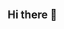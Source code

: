 ## Hi there 👋

<!--
**OliverGrainge/OliverGrainge** is a ✨ _special_ ✨ repository because its `README.md` (this file) appears on your GitHub profile.

## Hi there 👋

I'm **Oliver Grainge**, a researcher and engineer passionate about **machine intelligence**, **computer vision**, and **AI for embedded systems**.

### 🔭 I’m currently working on:
- Developing efficient **low-bit quantized neural networks** for resource-constrained devices.
- Improving **visual place recognition** using structured pruning techniques.

### 🌱 I’m currently learning:
- Advanced **neural network compression** techniques.
- Exploring **large-scale language models** for generative AI.

### 👯 I’m looking to collaborate on:
- **Open-source AI projects** related to computer vision and neural network optimization.
- **Research collaborations** focused on AI applications in embedded systems.

### 💬 Ask me about:
- Efficient AI architectures (quantized networks, model pruning).
- Robotics and **ROS-based** navigation systems.
- Training neural networks using **PyTorch** and **TensorFlow**.

### 📫 How to reach me:
- Email: [oliver@grainge.me](mailto:oliver@grainge.me)
- LinkedIn: [linkedin.com/in/oliver-grainge](https://www.linkedin.com/in/oliver-grainge-a6b45a132/)

### ⚡ Fun fact:
When I'm not diving into AI research, you can find me exploring the intersection of **robotics** and **architecture** or fine-tuning neural networks on the edge!

